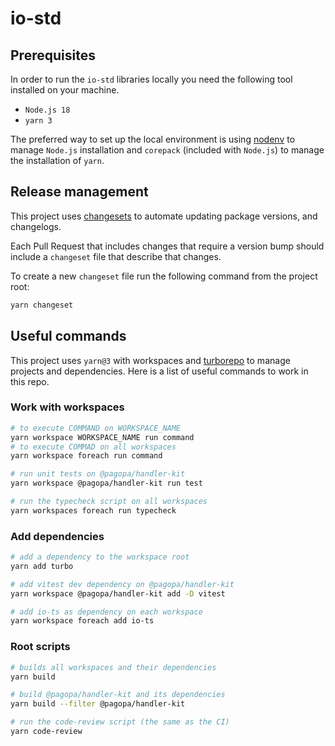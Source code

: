 # io-std

## Prerequisites

In order to run the `io-std` libraries locally you need the following tool installed on your machine.

- `Node.js 18`
- `yarn 3`

The preferred way to set up the local environment is using [nodenv](https://github.com/nodenv/nodenv) to manage `Node.js` installation and `corepack` (included with `Node.js`) to manage the installation of `yarn`.

## Release management

This project uses [changesets](https://github.com/changesets/changesets) to automate updating package versions, and changelogs.

Each Pull Request that includes changes that require a version bump should include a `changeset` file that describe that changes.

To create a new `changeset` file run the following command from the project root:

```bash
yarn changeset
```

## Useful commands

This project uses `yarn@3` with workspaces and [turborepo](https://turbo.build/repo) to manage projects and dependencies. Here is a list of useful commands to work in this repo.

### Work with workspaces

```bash
# to execute COMMAND on WORKSPACE_NAME
yarn workspace WORKSPACE_NAME run command
# to execute COMMAD on all workspaces
yarn workspace foreach run command

# run unit tests on @pagopa/handler-kit
yarn workspace @pagopa/handler-kit run test

# run the typecheck script on all workspaces
yarn workspaces foreach run typecheck
```

### Add dependencies

```bash
# add a dependency to the workspace root
yarn add turbo

# add vitest dev dependency on @pagopa/handler-kit
yarn workspace @pagopa/handler-kit add -D vitest

# add io-ts as dependency on each workspace
yarn workspace foreach add io-ts
```

### Root scripts

```bash
# builds all workspaces and their dependencies
yarn build

# build @pagopa/handler-kit and its dependencies
yarn build --filter @pagopa/handler-kit

# run the code-review script (the same as the CI)
yarn code-review
```
